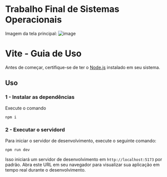 # Trabalho Final de Sistemas Operacionais
Imagem da tela principal:
![image](https://github.com/IsraelPedreira/trabalho-so/assets/49205879/52a82074-571f-48e9-9104-22cf66c9674b)



# Vite - Guia de Uso

Antes de começar, certifique-se de ter o [Node.js](https://nodejs.org/) instalado em seu sistema.

## Uso

### 1 - Instalar as dependências 
Execute o comando
```bash
npm i
```
### 2 - Executar o servidord 
Para iniciar o servidor de desenvolvimento, execute o seguinte comando:

```bash
npm run dev
```

Isso iniciará um servidor de desenvolvimento em `http://localhost:5173` por padrão. Abra este URL em seu navegador para visualizar sua aplicação em tempo real durante o desenvolvimento.

